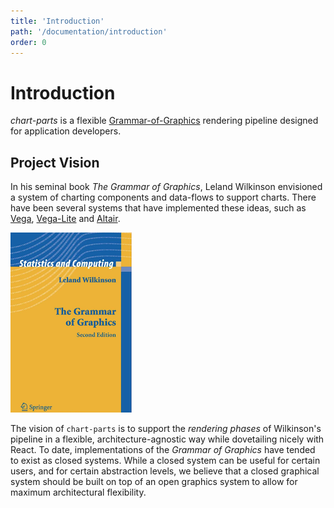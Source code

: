 ```yaml
---
title: 'Introduction'
path: '/documentation/introduction'
order: 0
---
```


# Introduction

_chart-parts_ is a flexible [Grammar-of-Graphics](https://www.springer.com/us/book/9780387245447) rendering pipeline designed for application developers.

## Project Vision

In his seminal book _The Grammar of Graphics_, Leland Wilkinson envisioned a system of charting components and data-flows to support charts. There have been several systems that have implemented these ideas, such as [Vega](http://vega.github.io/), [Vega-Lite](https://vega.github.io/vega-lite/) and [Altair](https://altair-viz.github.io/).

![Wilkinson's Book](/images/wilkinson_book.png)

The vision of `chart-parts` is to support the _rendering phases_ of Wilkinson's pipeline in a flexible, architecture-agnostic way while dovetailing nicely with React. To date, implementations of the _Grammar of Graphics_ have tended to exist as closed systems. While a closed system can be useful for certain users, and for certain abstraction levels, we believe that a closed graphical system should be built on top of an open graphics system to allow for maximum architectural flexibility.

